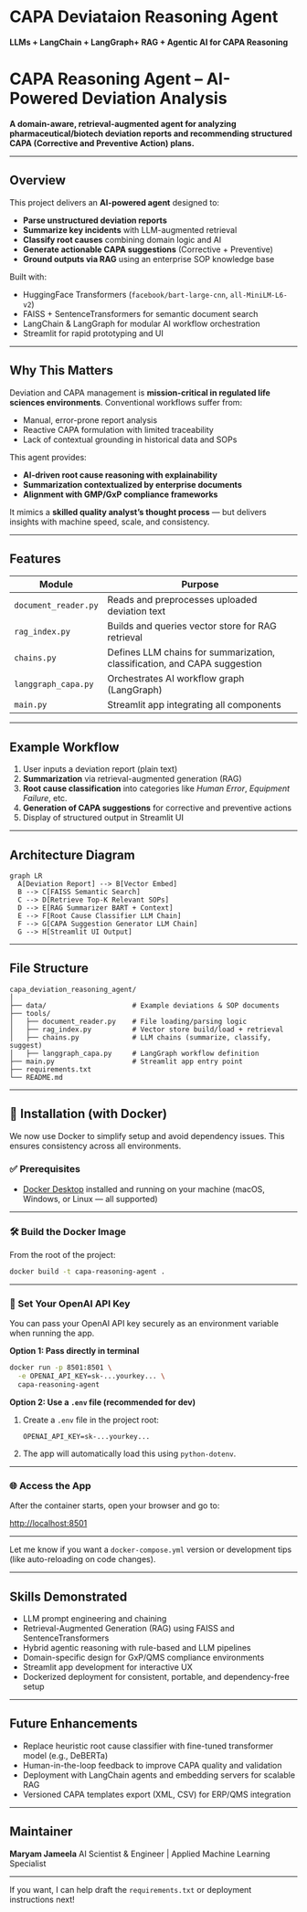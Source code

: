 # CAPA Deviataion Reasoning Agent

**LLMs + LangChain + LangGraph+ RAG + Agentic AI for CAPA Reasoning**


# CAPA Reasoning Agent – AI-Powered Deviation Analysis

**A domain-aware, retrieval-augmented agent for analyzing pharmaceutical/biotech deviation reports and recommending structured CAPA (Corrective and Preventive Action) plans.**

---

## Overview

This project delivers an **AI-powered agent** designed to:

* **Parse unstructured deviation reports**
* **Summarize key incidents** with LLM-augmented retrieval
* **Classify root causes** combining domain logic and AI
* **Generate actionable CAPA suggestions** (Corrective + Preventive)
* **Ground outputs via RAG** using an enterprise SOP knowledge base

Built with:

* HuggingFace Transformers (`facebook/bart-large-cnn`, `all-MiniLM-L6-v2`)
* FAISS + SentenceTransformers for semantic document search
* LangChain & LangGraph for modular AI workflow orchestration
* Streamlit for rapid prototyping and UI

---

## Why This Matters

Deviation and CAPA management is **mission-critical in regulated life sciences environments**. Conventional workflows suffer from:

* Manual, error-prone report analysis
* Reactive CAPA formulation with limited traceability
* Lack of contextual grounding in historical data and SOPs

This agent provides:

* **AI-driven root cause reasoning with explainability**
* **Summarization contextualized by enterprise documents**
* **Alignment with GMP/GxP compliance frameworks**

It mimics a **skilled quality analyst’s thought process** — but delivers insights with machine speed, scale, and consistency.

---

## Features

| Module               | Purpose                                                                   |
| -------------------- | ------------------------------------------------------------------------- |
| `document_reader.py` | Reads and preprocesses uploaded deviation text                            |
| `rag_index.py`       | Builds and queries vector store for RAG retrieval                         |
| `chains.py`          | Defines LLM chains for summarization, classification, and CAPA suggestion |
| `langgraph_capa.py`  | Orchestrates AI workflow graph (LangGraph)                                |
| `main.py`            | Streamlit app integrating all components                                  |

---

## Example Workflow

1. User inputs a deviation report (plain text)
2. **Summarization** via retrieval-augmented generation (RAG)
3. **Root cause classification** into categories like *Human Error*, *Equipment Failure*, etc.
4. **Generation of CAPA suggestions** for corrective and preventive actions
5. Display of structured output in Streamlit UI

---

## Architecture Diagram

```mermaid
graph LR
  A[Deviation Report] --> B[Vector Embed]
  B --> C[FAISS Semantic Search]
  C --> D[Retrieve Top-K Relevant SOPs]
  D --> E[RAG Summarizer BART + Context]
  E --> F[Root Cause Classifier LLM Chain]
  F --> G[CAPA Suggestion Generator LLM Chain]
  G --> H[Streamlit UI Output]
```


---

## File Structure

```
capa_deviation_reasoning_agent/
│
├── data/                     # Example deviations & SOP documents
├── tools/
│   ├── document_reader.py    # File loading/parsing logic
│   ├── rag_index.py          # Vector store build/load + retrieval
│   ├── chains.py             # LLM chains (summarize, classify, suggest)
│   ├── langgraph_capa.py     # LangGraph workflow definition
├── main.py                   # Streamlit app entry point
├── requirements.txt
└── README.md
```

---

## 🚀 Installation (with Docker)

We now use Docker to simplify setup and avoid dependency issues. This ensures consistency across all environments.

### ✅ Prerequisites

* [Docker Desktop](https://www.docker.com/products/docker-desktop/) installed and running on your machine
  (macOS, Windows, or Linux — all supported)

---

### 🛠️ Build the Docker Image

From the root of the project:

```bash
docker build -t capa-reasoning-agent .
```

---

### 🔑 Set Your OpenAI API Key

You can pass your OpenAI API key securely as an environment variable when running the app.

**Option 1: Pass directly in terminal**

```bash
docker run -p 8501:8501 \
  -e OPENAI_API_KEY=sk-...yourkey... \
  capa-reasoning-agent
```

**Option 2: Use a `.env` file (recommended for dev)**

1. Create a `.env` file in the project root:

   ```
   OPENAI_API_KEY=sk-...yourkey...
   ```

2. The app will automatically load this using `python-dotenv`.

---

### 🌐 Access the App

After the container starts, open your browser and go to:

[http://localhost:8501](http://localhost:8501)

---

Let me know if you want a `docker-compose.yml` version or development tips (like auto-reloading on code changes).


---

## Skills Demonstrated

* LLM prompt engineering and chaining
* Retrieval-Augmented Generation (RAG) using FAISS and SentenceTransformers
* Hybrid agentic reasoning with rule-based and LLM pipelines
* Domain-specific design for GxP/QMS compliance environments
* Streamlit app development for interactive UX
* Dockerized deployment for consistent, portable, and dependency-free setup

---

## Future Enhancements

* Replace heuristic root cause classifier with fine-tuned transformer model (e.g., DeBERTa)
* Human-in-the-loop feedback to improve CAPA quality and validation
* Deployment with LangChain agents and embedding servers for scalable RAG
* Versioned CAPA templates export (XML, CSV) for ERP/QMS integration

---

## Maintainer

**Maryam Jameela**
AI Scientist & Engineer | Applied Machine Learning Specialist

---

If you want, I can help draft the `requirements.txt` or deployment instructions next!

